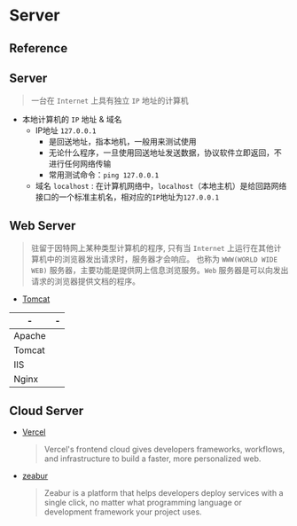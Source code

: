 # Server

## Reference

## Server
> 一台在 `Internet` 上具有独立 `IP` 地址的计算机

- 本地计算机的 `IP` 地址 & 域名
    * IP地址 `127.0.0.1`
        - 是回送地址，指本地机，一般用来测试使用
        - 无论什么程序，一旦使用回送地址发送数据，协议软件立即返回，不进行任何网络传输
        - 常用测试命令：`ping 127.0.0.1`
    * 域名 `localhost` : 在计算机网络中，`localhost`（本地主机）是给回路网络接口的一个标准主机名，相对应的`IP`地址为`127.0.0.1`

## Web Server
> 驻留于因特网上某种类型计算机的程序, 只有当 `Internet` 上运行在其他计算机中的浏览器发出请求时，服务器才会响应。
> 也称为 `WWW(WORLD WIDE WEB)` 服务器，主要功能是提供网上信息浏览服务。`Web` 服务器是可以向发出请求的浏览器提供文档的程序。

- [Tomcat](https://github.com/apache/tomcat)

| - | -
| -- | --
| Apache    |
| Tomcat    |
| IIS       | 
| Nginx     |

## Cloud Server

- [Vercel](https://vercel.com/)
    > Vercel's frontend cloud gives developers frameworks, workflows, and infrastructure to build a faster, more personalized web.
- [zeabur](https://zeabur.com/)
    > Zeabur is a platform that helps developers deploy services with a single click, no matter what programming language or development framework your project uses.
